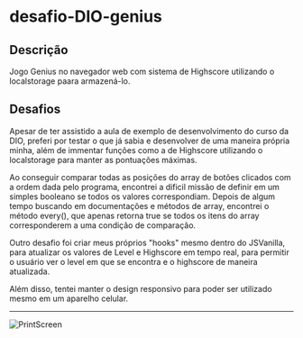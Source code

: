 # desafio-DIO-genius

## Descrição
Jogo Genius no navegador web com sistema de Highscore utilizando o localstorage paara armazená-lo.

## Desafios
Apesar de ter assistido a aula de exemplo de desenvolvimento do curso da DIO, preferi por testar o que já sabia e desenvolver de uma maneira própria minha, além de immentar funções como a de Highscore utilizando o localstorage para manter as pontuações máximas.

Ao conseguir comparar todas as posições do array de botões clicados com a ordem dada pelo programa, encontrei a dificil missão de definir em um simples booleano se todos os valores correspondiam. Depois de algum tempo buscando em documentações e métodos de array, encontrei o método every(), que apenas retorna true se todos os itens do array corresponderem a uma condição de comparação.

Outro desafio foi criar meus próprios "hooks" mesmo dentro do JSVanilla, para atualizar os valores de Level e Highscore em tempo real, para permitir o usuário ver o level em que se encontra e o highscore de maneira atualizada.

Além disso, tentei manter o design responsivo para poder ser utilizado mesmo em um aparelho celular.

-----------

![PrintScreen](https://github.com/ASOCezar/desafio-DIO-genius/blob/main/assets/Screenshot%20from%202021-10-13%2001-16-40.png)

